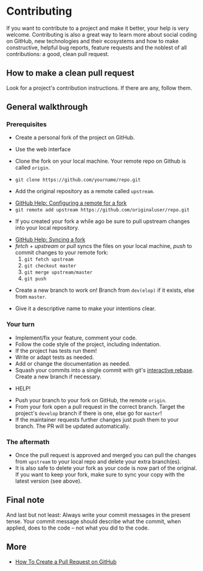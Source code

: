 # Contributing

If you want to contribute to a project and make it better, your help is very welcome. Contributing is also a great way to learn more about social coding on GitHub, new technologies and their ecosystems and how to make constructive, helpful bug reports, feature requests and the noblest of all contributions: a good, clean pull request.

## How to make a clean pull request

Look for a project's contribution instructions. If there are any, follow them.

## General walkthrough

### Prerequisites

- Create a personal fork of the project on GitHub.
 * Use the web interface
- Clone the fork on your local machine. Your remote repo on Github is called `origin`.
 * `git clone https://github.com/yourname/repo.git`
- Add the original repository as a remote called `upstream`.
 * [GitHub Help: Configuring a remote for a fork](https://help.github.com/articles/configuring-a-remote-for-a-fork/)
 * `git remote add upstream https://github.com/originaluser/repo.git`
- If you created your fork a while ago be sure to pull upstream changes into your local repository.
 * [GitHub Help: Syncing a fork](https://help.github.com/articles/syncing-a-fork/)
 * *fetch* + *upstream* or *pull* syncs the files on your local machine, *push* to commit changes to your remote fork:
     1. `git fetch upstream`
     2. `git checkout master`
     3. `git merge upstream/master`
     4. `git push`
- Create a new branch to work on! Branch from `dev(elop)` if it exists, else from `master`.
 * Give it a descriptive name to make your intentions clear.

### Your turn

- Implement/fix your feature, comment your code.
- Follow the code style of the project, including indentation.
- If the project has tests run them!
- Write or adapt tests as needed.
- Add or change the documentation as needed.
- Squash your commits into a single commit with git's [interactive rebase](https://help.github.com/articles/interactive-rebase). Create a new branch if necessary.
 * HELP!
- Push your branch to your fork on GitHub, the remote `origin`.
- From your fork open a pull request in the correct branch. Target the project's `develop` branch if there is one, else go for `master`!
- If the maintainer requests further changes just push them to your branch. The PR will be updated automatically.

### The aftermath

- Once the pull request is approved and merged you can pull the changes from `upstream` to your local repo and delete
your extra branch(es).
- It is also safe to delete your fork as your code is now part of the original. If you want to keep your fork, make sure to sync your copy with the latest version (see above).

## Final note

And last but not least: Always write your commit messages in the present tense. Your commit message should describe what the commit, when applied, does to the code – not what you did to the code.

## More

* [How To Create a Pull Request on GitHub](https://www.digitalocean.com/community/tutorials/how-to-create-a-pull-request-on-github)
